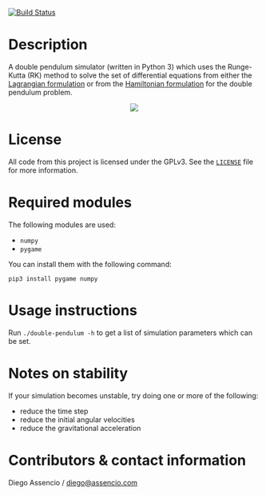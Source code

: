 [![Build Status](https://api.travis-ci.com/dassencio/double-pendulum.svg?branch=master)](https://travis-ci.com/dassencio/double-pendulum)

# Description

A double pendulum simulator (written in Python 3) which uses the Runge-Kutta
(RK) method to solve the set of differential equations from either the
[Lagrangian formulation](http://diego.assencio.com/?index=1500c66ae7ab27bb0106467c68feebc6)
or from the [Hamiltonian formulation](https://diego.assencio.com/?index=e5ac36fcb129ce95a61f8e8ce0572dbf)
for the double pendulum problem.

<p align="center">
  <img src="https://diego.assencio.com/images/physics/double-pendulum.gif" />
</p>

# License

All code from this project is licensed under the GPLv3. See the
[`LICENSE`](https://github.com/dassencio/double-pendulum/tree/master/LICENSE)
file for more information.

# Required modules

The following modules are used:

- `numpy`
- `pygame`

You can install them with the following command:

    pip3 install pygame numpy

# Usage instructions

Run `./double-pendulum -h` to get a list of simulation parameters which can
be set.

# Notes on stability

If your simulation becomes unstable, try doing one or more of the following:

- reduce the time step
- reduce the initial angular velocities
- reduce the gravitational acceleration

# Contributors & contact information

Diego Assencio / diego@assencio.com
